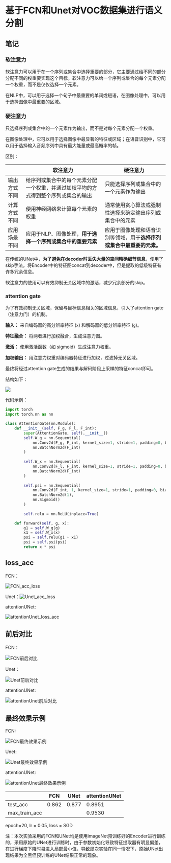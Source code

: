 # 基于FCN和Unet对VOC数据集进行语义分割

## 笔记

### 软注意力

软注意力可以用于在一个序列或集合中选择重要的部分，它主要通过给不同的部分分配不同的权重要实现这个目标。软注意力可以给一个序列或集合的每个元素分配一个权重，而不是仅仅选择一个元素。

在NLP中，可以用于选择一个句子中最重要的单词或短语，在图像处理中，可以用于选择图像中最重要的区域。

### 硬注意力

只选择序列或集合中的一个元素作为输出，而不是对每个元素分配一个权重。

在图像处理中，它可以用于选择图像中最显著的特征或区域；在语音识别中，它可以用于选择输入音频序列中具有最大能量或最高概率的帧。

区别：

|              | 软注意力                                                     | 硬注意力                                                     |
| ------------ | ------------------------------------------------------------ | ------------------------------------------------------------ |
| 输出方式不同 | 给序列或集合中的每个元素分配一个权重，并通过加权平均的方式得到整个序列或集合的输出 | 只能选择序列或集合中的一个元素作为输出                       |
| 计算方式不同 | 使用神经网络来计算每个元素的权重                             | 通常使用贪心算法或强制性选择来确定输出序列或集合中的元素     |
| 应用场景不同 | 应用于NLP、图像处理，**用于选择一个序列或集合中的重要元素**  | 应用于图像处理和语音识别等领域，用于**选择序列或集合中最重要的元素。** |

在传统的UNet中，**为了避免在decoder时丢失大量的空间精确细节信息**，使用了skip手法，将Encoder中的特征图concat到decoder中，但是提取的低级特征有许多冗余信息。

软注意力的使用可以有效抑制无关区域中的激活，减少冗余部分的skip。

### attention gate

为了有效抑制无关区域，保留与目标信息相关的区域信息，引入了attention gate（注意力门）的机制。

**输入：** 来自编码器的高分辨率特征 (`x`) 和解码器的低分辨率特征 (`g`)。

**特征融合：** 将两者进行加权融合，生成注意力图。

**激活：** 使用激活函数（如 sigmoid）生成注意力权重。

**加权输出：** 用注意力权重对编码器特征进行加权，过滤掉无关区域。

最终将经过attention gate生成的结果与解码阶段上采样的特征concat即可。

结构如下：

![](./img/attentionUNet/attentionUnetStructure.png)

代码示例：

```python
import torch
import torch.nn as nn

class AttentionGate(nn.Module):
    def __init__(self, F_g, F_l, F_int):
        super(AttentionGate, self).__init__()
        self.W_g = nn.Sequential(
            nn.Conv2d(F_g, F_int, kernel_size=1, stride=1, padding=0, bias=True),
            nn.BatchNorm2d(F_int)
        )
        
        self.W_x = nn.Sequential(
            nn.Conv2d(F_l, F_int, kernel_size=1, stride=1, padding=0, bias=True),
            nn.BatchNorm2d(F_int)
        )
        
        self.psi = nn.Sequential(
            nn.Conv2d(F_int, 1, kernel_size=1, stride=1, padding=0, bias=True),
            nn.BatchNorm2d(1),
            nn.Sigmoid()
        )
        
        self.relu = nn.ReLU(inplace=True)

    def forward(self, g, x):
        g1 = self.W_g(g)
        x1 = self.W_x(x)
        psi = self.relu(g1 + x1)
        psi = self.psi(psi)
        return x * psi

```

## loss_acc

FCN：

![FCN_acc_loss](./img/FCN/FCN_acc_loss.png)

Unet：![Unet_acc_loss](./img/U_Net/Unet_acc_loss.png)

attentionUNet:

![attentionUnet_loss_acc](./img/attentionUNet/attentionUnet_loss_acc.png)

## 前后对比

FCN：

![FCN前后对比](./img/FCN/FCN前后对比.png)

Unet：

![Unet前后对比](./img/U_Net/Unet前后对比.png)

attentionUNet:

![attentionUnet前后对比](./img/attentionUNet/attentionUnet前后对比.png)

## 最终效果示例

FCN:

![FCN最终效果示例](./img/FCN/FCN最终效果示例.png)

Unet:

![Unet最终效果示例](./img/U_Net/Unet最终效果示例.png)

attentionUNet:

![attentionUnet最终效果示例](./img/attentionUNet/attentionUnet最终效果示例.png)

|               | FCN   | UNet  | attentionUNet |
| ------------- | ----- | ----- | ------------- |
| test_acc      | 0.862 | 0.877 | 0.8951        |
| max_train_acc |       |       | 0.9530        |

epoch=20, lr = 0.05,  loss = SGD

注：本次实验采用的FCN和UNet均是使用imageNet预训练好的Encoder进行训练的，采用原始的UNet进行训练时，由于参数初始化导致特征提取器有明显偏差，在进行梯度下降时易进入局部最小值，导致屡次实验在同一情况下，原始UNet出现结果为全黑但预训练的UNet结果正常的现象。